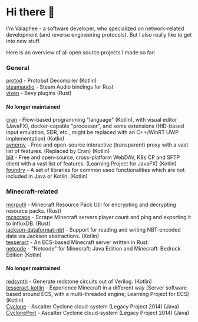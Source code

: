 # Hi there 👋

I'm Valaphee - a software developer, who specialized on network-related development (and reverse engineering protocols). But I also really like to get into new stuff.

Here is an overview of all open source projects I made so far:

### General
[protod](https://github.com/valaphee/protod) - Protobuf Decompiler (Kotlin)<br>
[steamaudio](https://github.com/valaphee/steamaudio) - Steam Audio bindings for Rust<br>
[vixen](https://github.com/valaphee/vixen) - Bevy plugins (Rust)

#### No longer maintained
[cran](https://github.com/valaphee/cran) - Flow-based programming "language" (Kotlin), with visual editor (JavaFX), docker-capable "processor", and some extensions (HID-based input emulation, SDR, etc., might be replaced with an C++/WinRT UWP implementation) (Kotlin)<br>
[synergy](https://github.com/valaphee/synergy) - Free and open-source interactive (transparent) proxy with a vast list of features. (Replaced by Cran) (Kotlin)<br>
[blit](https://github.com/valaphee/blit) - Free and open-source, cross-platform WebDAV, K8s CP and SFTP client with a vast list of features. (Learning Project for JavaFX) (Kotlin)<br>
[foundry](https://github.com/valaphee/foundry) - A set of libraries for common used functionalities which are not included in Java or Kotlin. (Kotlin)<br>

### Minecraft-related
[mcrputil](https://github.com/valaphee/mcrputil) - Minecraft Resource Pack Util for encrypting and decrypting resource packs. (Rust)<br>
[mcscrape](https://github.com/valaphee/mcscrape) - Scrape Minecraft servers player count and ping and exporting it to InfluxDB. (Rust)<br>
[jackson-dataformat-nbt](https://github.com/valaphee/jackson-dataformat-nbt) - Support for reading and writing NBT-encoded data via Jackson abstractions. (Kotlin)<br>
[tesseract](https://github.com/valaphee/tesseract) - An ECS-based Minecraft server written in Rust.<br>
[netcode](https://github.com/valaphee/netcode) - "Netcode" for Minecraft: Java Edition and Minecraft: Bedrock Edition (Kotlin)<br>

#### No longer maintained
[redsynth](https://github.com/valaphee/redsynth) - Generate redstone circuits out of Verilog. (Kotlin)<br>
[tesseract-kotlin](https://github.com/valaphee/tesseract-kotlin) - Experience Minecraft in a different way (Server software based around ECS, with a multi-threaded engine; Learning Project for ECS) (Kotlin)<br>
[Cyclone](https://github.com/valaphee/Cyclone) - Ascalter Cyclone cloud-system (Legacy Project 2014) (Java)<br>
[CyclonePort](https://github.com/valaphee/Cyclone) - Ascalter Cyclone cloud-system (Legacy Project 2014) (Java)<br>
